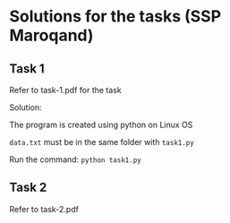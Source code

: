 # Solutions for the tasks (SSP Maroqand)

## Task 1

Refer to task-1.pdf for the task

Solution:

The program is created using python on Linux OS

`data.txt` must be in the same folder with `task1.py`

Run the command: `python task1.py`


## Task 2

Refer to task-2.pdf



